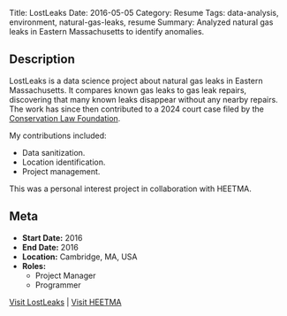 Title: LostLeaks
Date: 2016-05-05
Category: Resume
Tags: data-analysis, environment, natural-gas-leaks, resume
Summary: Analyzed natural gas leaks in Eastern Massachusetts to identify anomalies.

## Description

LostLeaks is a data science project about natural gas leaks in Eastern Massachusetts. It compares known gas leaks to gas leak repairs, discovering that many known leaks disappear without any nearby repairs. The work has since then contributed to a 2024 court case filed by the [Conservation Law Foundation](https://www.clf.org/newsroom/gas-leaks-posing-danger-to-massachusetts-communities/).


My contributions included:

- Data sanitization.
- Location identification.
- Project management.

This was a personal interest project in collaboration with HEETMA.

## Meta

- **Start Date:** 2016
- **End Date:** 2016
- **Location:** Cambridge, MA, USA
- **Roles:**
  - Project Manager
  - Programmer

[Visit LostLeaks](http://lostleaks.csail.mit.edu/) | [Visit HEETMA](https://heetma.org)